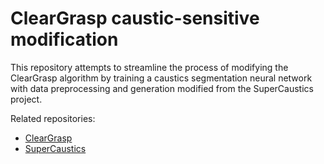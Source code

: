 # ClearGrasp caustic-sensitive modification 

This repository attempts to streamline the process of modifying the ClearGrasp algorithm by training a caustics segmentation neural network with data preprocessing and generation modified from the SuperCaustics project.


Related repositories:
- [ClearGrasp](https://github.com/Shreeyak/cleargrasp)
- [SuperCaustics](https://github.com/MMehdiMousavi/SuperCaustics)
